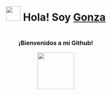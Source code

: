  <h1 align="center"><img src="https://media.giphy.com/media/hvRJCLFzcasrR4ia7z/giphy.gif" width="40px" /> Hola! Soy <b><a rel="nofollow noopener noreferrer" target="_blank" href="https://github.com/FacuRodriguezR">Gonza</a> </b></h1>
    <h3 align="center"><br>¡Bienvenidos a mi Github!<br></h3>
 <p align="center"><img src="https://user-images.githubusercontent.com/90533961/141327877-7df56201-2979-44f5-b1fb-fb6d4ff925e1.png" width="100px" /></p>

